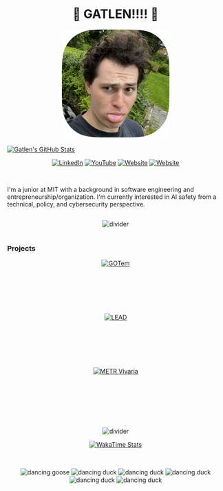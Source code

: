 <h1 align="center">🪿 GATLEN!!!! 🪿</h1>

<p align="center">
    <a href="https://github.com/GatlenCulp">
        <img src="./docs/profile-pic.png" width="250" height="250" alt="Profile Pic">
    </a>
</p>

<a align="center" href="https://github.com/GatlenCulp">
  <img align="center" src="https://github-readme-stats.vercel.app/api?username=GatlenCulp&theme=dracula&border_radius=20&show_icons=true&rank_icon=percentile&hide_title=true&card_width=500px&hide_border=true" alt="Gatlen's GitHub Stats">
</a>

<br/>

<p align="center">
  <a href="https://www.linkedin.com/in/gatlen-culp/"><img src="https://img.shields.io/badge/💼%20LinkedIn-Gatlen%20Culp-0077B5?style=flat&logo=linkedin&logoColor=white" alt="LinkedIn"></a>
  <a href="https://www.youtube.com/@Hugernot"><img src="https://img.shields.io/badge/YouTube-hugz-FF0000?style=flat&logo=youtube&logoColor=white" alt="YouTube"></a>
  <a href="https://gatlen.me"><img src="https://img.shields.io/badge/🔗%20Website-gatlen.me-000000?style=flat&logoColor=white" alt="Website"></a>
  <a href="https://gatlen.me"><img src="https://img.shields.io/badge/Medium-Gatlen%20Culp-12100E?style=flat&logo=medium&logoColor=white" alt="Website"></a>
</p>

<br/>

<p>
    I'm a junior at MIT with a background in software engineering and entrepreneurship/organization. I'm currently interested in AI safety from a technical, policy, and cybersecurity perspective.
</p>

<p align="center">
    <img src="https://media3.giphy.com/media/v1.Y2lkPTc5MGI3NjExcGllOGJyczl6b3l4MmtlNG9hbW9nNXVoMXljcWtzcWdpZHZkbWJ5MiZlcD12MV9pbnRlcm5hbF9naWZfYnlfaWQmY3Q9Zw/AR1Ici6edfxkDgivPv/giphy.gif" alt="divider" style="width: 100%; height: 4px; margin: 15px 0;">
</p>

### Projects

<p align="center">
    <a href="https://github.com/GatlenCulp/gatlens-opinionated-template" style="display: flex; justify-content: center;">
    <img height=125 src="https://github-readme-stats.vercel.app/api/pin/?username=GatlenCulp&repo=gatlens-opinionated-template&theme=dracula&card_width=125&hide_border=true" alt="GOTem" />
    </a>
    <a href="https://github.com/GatlenCulp/embedding_translation" style="display: flex; justify-content: center;">
    <img height=125 src="https://github-readme-stats.vercel.app/api/pin/?username=GatlenCulp&repo=embedding_translation&theme=dracula&card_width=125&hide_border=true" alt="LEAD" />
    </a>
    <a href="https://github.com/GatlenCulp/vivaria" style="display: flex; justify-content: center;">
    <img height=125 src="https://github-readme-stats.vercel.app/api/pin/?username=GatlenCulp&repo=vivaria&theme=dracula&card_width=125&hide_border=true" alt="METR Vivaria" />
    </a>
</p>

<p align="center">
    <img src="https://media3.giphy.com/media/v1.Y2lkPTc5MGI3NjExcGllOGJyczl6b3l4MmtlNG9hbW9nNXVoMXljcWtzcWdpZHZkbWJ5MiZlcD12MV9pbnRlcm5hbF9naWZfYnlfaWQmY3Q9Zw/AR1Ici6edfxkDgivPv/giphy.gif" alt="divider" style="width: 100%; height: 4px; margin: 15 0;">
</p>

<p align="center">
    <a href="https://github.com/GatlenCulp/" style="display: flex; justify-content: center;">
    <img src="https://github-readme-stats.vercel.app/api/wakatime?username=Gatlen&layout=compact&theme=dracula&border_radius=20&hide_border=true" alt="WakaTime Stats">
    </a>
</p>

<br/>

<p align="center" style="text-align: center;">
    <img src="https://media.tenor.com/To-m-xomKToAAAAM/goose-default-dance-dancing.gif" alt="dancing goose" style="height: 60px; width: 60px; object-fit: cover; vertical-align: middle;">
    <img src="https://media.giphy.com/media/WGqRQcDTShkJi/giphy.gif" alt="dancing duck" style="height: 60px; width: 60px; object-fit: cover; vertical-align: middle;">
    <img src="https://media.giphy.com/media/4EiGNSTfy4WC4/giphy.gif" alt="dancing duck" style="height: 60px; width: 60px; object-fit: cover; vertical-align: middle;">
    <img src="https://media1.giphy.com/media/jt34LHEVIsbs0Qlbi2/giphy.gif" alt="dancing duck" style="height: 60px; width: 60px; object-fit: cover; vertical-align: middle;">
    <img src="https://media.giphy.com/media/BFw8UdyN2eTahirZbx/giphy.gif" alt="dancing duck" style="height: 60px; width: 60px; object-fit: cover; vertical-align: middle;">
    <img src="https://media.giphy.com/media/KvES8uAj11XeyhurG2/giphy.gif" alt="dancing duck" style="height: 60px; width: 60px; object-fit: cover; vertical-align: middle;">
</p>
